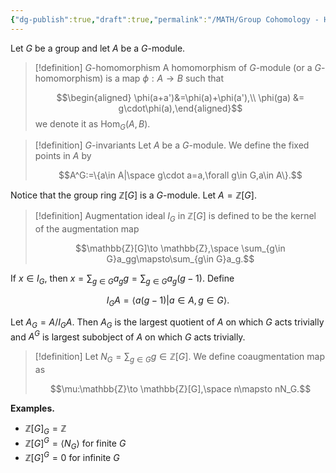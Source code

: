 ```yaml
---
{"dg-publish":true,"draft":true,"permalink":"/MATH/Group Cohomology - Harpreet Bedi/Nodes/1 Group ring/","dgPassFrontmatter":true}
---
```



Let $G$ be a group and let $A$ be a $G$-module.

> [!definition] $G$-homomorphism 
> A homomorphism of $G$-module (or a $G$-homomorphism) is a map $\phi:A\to B$ such that 
> 
> $$\begin{aligned} \phi(a+a')&=\phi(a)+\phi(a'),\\ \phi(ga) &= g\cdot\phi(a),\end{aligned}$$
> we denote it as $\mathrm{Hom}_G(A,B)$.

> [!definition] $G$-invariants
> Let $A$ be a $G$-module. We define the fixed points in $A$ by 
> 
> $$A^G:=\{a\in A|\space g\cdot a=a,\forall g\in G,a\in A\}.$$



Notice that the group ring $\mathbb{Z}[G]$ is a $G$-module. Let $A=\mathbb{Z}[G]$.

> [!definition] 
> Augmentation ideal $I_G$ in $\mathbb{Z}[G]$ is defined to be the kernel of the augmentation map
> 
> $$\mathbb{Z}[G]\to \mathbb{Z},\space \sum_{g\in G}a_gg\mapsto\sum_{g\in G}a_g.$$

If $x\in I_G$, then $x=\sum_{g\in G}a_gg=\sum_{g\in G}a_g(g-1)$. Define 

$$I_GA=\langle a(g-1)\big|a\in A,g\in G\rangle.$$

Let $A_G=A/I_GA$. Then $A_G$ is the largest quotient of $A$ on which $G$ acts trivially and $A^G$ is largest subobject of $A$ on which $G$ acts trivially. 

> [!definition]
> Let $N_G=\sum_{g\in G}g\in \mathbb{Z}[G]$. We define coaugmentation map as
> 
> $$\mu:\mathbb{Z}\to \mathbb{Z}[G],\space n\mapsto nN_G.$$

**Examples.**
- $\mathbb{Z}[G]_G=\mathbb{Z}$
- $\mathbb{Z}[G]^G=\langle N_G\rangle$ for finite $G$
- $\mathbb{Z}[G]^G=0$ for infinite $G$




